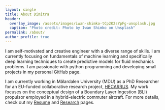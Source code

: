 ```yaml
---
layout: single
title: About Dimitra
header:
  overlay_image: /assets/images/iwan-shimko-tCp2K2sYpFg-unsplash.jpg
  caption: "Photo credit: Photo by Iwan Shimko on Unsplash"
permalink: /about/
author_profile: true
---
```

I am self-motivated and creative engineer with a diverse range of skills. I am currently focusing on fundamentals of machine learning and specifically deep learning techniques to create predictive models for fluid mechanics problems. I am passionate with python programming and developing small projects in my personal GitHub page. 

<!-- I received a 5-year Mechanical Engineering Diploma (Dipl.-Ing.) from the Aristotle University of Thessaloniki with a specialization in Aeronautics and Engines. My undergraduation studies were focused on gas turbine performance, computational fluid mechanics (CFD) and statistics.

I undertook my Master Thesis in ABB Corporate Research Center (CRC) in Västerås, Sweden. My master thesis topic was focused on the development of reduced order models (ROMs) to accelerate the simulations needed to predict the thermal behavior of high-voltage enclosures while keeping the accuracy in acceptable levels. -->

I am currently working in Mälardalen University (MDU) as a PhD Researcher for an EU-funded collaborative research project, [HECARRUS](https://hecarrus.eu/). My work focuses on the conceptual design of a Boundary Layer Ingestion (BLI) propulsor employed in a hybrid-electric commuter aircraft. For more details, check out my [Resume](/resume/) and [Research](/research/) pages.
